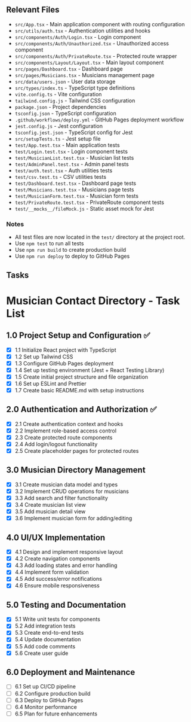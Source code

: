 ## Relevant Files

* `src/App.tsx` - Main application component with routing configuration
* `src/utils/auth.tsx` - Authentication utilities and hooks
* `src/components/Auth/Login.tsx` - Login component
* `src/components/Auth/Unauthorized.tsx` - Unauthorized access component
* `src/components/Auth/PrivateRoute.tsx` - Protected route wrapper
* `src/components/Layout/Layout.tsx` - Main layout component
* `src/pages/Dashboard.tsx` - Dashboard page
* `src/pages/Musicians.tsx` - Musicians management page
* `src/data/users.json` - User data storage
* `src/types/index.ts` - TypeScript type definitions
* `vite.config.ts` - Vite configuration
* `tailwind.config.js` - Tailwind CSS configuration
* `package.json` - Project dependencies
* `tsconfig.json` - TypeScript configuration
* `.github/workflows/deploy.yml` - GitHub Pages deployment workflow
* `jest.config.js` - Jest configuration
* `tsconfig.jest.json` - TypeScript config for Jest
* `src/setupTests.ts` - Jest setup file
* `test/App.test.tsx` - Main application tests
* `test/Login.test.tsx` - Login component tests
* `test/MusicianList.test.tsx` - Musician list tests
* `test/AdminPanel.test.tsx` - Admin panel tests
* `test/auth.test.tsx` - Auth utilities tests
* `test/csv.test.ts` - CSV utilities tests
* `test/Dashboard.test.tsx` - Dashboard page tests
* `test/Musicians.test.tsx` - Musicians page tests
* `test/MusicianForm.test.tsx` - Musician form tests
* `test/PrivateRoute.test.tsx` - PrivateRoute component tests
* `test/__mocks__/fileMock.js` - Static asset mock for Jest

### Notes

* All test files are now located in the `test/` directory at the project root.
* Use `npm test` to run all tests
* Use `npm run build` to create production build
* Use `npm run deploy` to deploy to GitHub Pages

## Tasks

# Musician Contact Directory - Task List

## 1.0 Project Setup and Configuration ✅

* [x] 1.1 Initialize React project with TypeScript
* [x] 1.2 Set up Tailwind CSS
* [x] 1.3 Configure GitHub Pages deployment
* [x] 1.4 Set up testing environment (Jest + React Testing Library)
* [x] 1.5 Create initial project structure and file organization
* [x] 1.6 Set up ESLint and Prettier
* [x] 1.7 Create basic README.md with setup instructions

## 2.0 Authentication and Authorization ✅

* [x] 2.1 Create authentication context and hooks
* [x] 2.2 Implement role-based access control
* [x] 2.3 Create protected route components
* [x] 2.4 Add login/logout functionality
* [x] 2.5 Create placeholder pages for protected routes

## 3.0 Musician Directory Management

* [x] 3.1 Create musician data model and types
* [x] 3.2 Implement CRUD operations for musicians
* [x] 3.3 Add search and filter functionality
* [x] 3.4 Create musician list view
* [x] 3.5 Add musician detail view
* [x] 3.6 Implement musician form for adding/editing

## 4.0 UI/UX Implementation

* [x] 4.1 Design and implement responsive layout
* [x] 4.2 Create navigation components
* [x] 4.3 Add loading states and error handling
* [x] 4.4 Implement form validation
* [x] 4.5 Add success/error notifications
* [x] 4.6 Ensure mobile responsiveness

## 5.0 Testing and Documentation

* [x] 5.1 Write unit tests for components
* [x] 5.2 Add integration tests
* [x] 5.3 Create end-to-end tests
* [x] 5.4 Update documentation
* [x] 5.5 Add code comments
* [x] 5.6 Create user guide

## 6.0 Deployment and Maintenance

* [ ] 6.1 Set up CI/CD pipeline
* [ ] 6.2 Configure production build
* [ ] 6.3 Deploy to GitHub Pages
* [ ] 6.4 Monitor performance
* [ ] 6.5 Plan for future enhancements 
